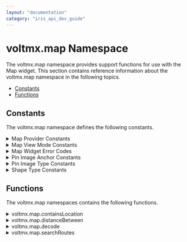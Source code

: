 ```yaml
---
layout: "documentation"
category: "iris_api_dev_guide"
---
```

                            


voltmx.map Namespace
==================

The voltmx.map namespace provides support functions for use with the Map widget. This section contains reference information about the voltmx.map namespace in the following topics.

*   [Constants](#constants)
*   [Functions](#functions)

Constants
---------

The voltmx.map namespace defines the following constants.


<details close markdown="block"><summary>Map Provider Constants</summary>

* * *

The Map Provider Constants enable your app to select which map provider to use.

| Constant | Description |
| --- | --- |
| voltmx.map.MAP\_PROVIDER\_BING | Select Bing as the map provider. This constant is available on all platforms except SPA/Desktop Web. |
| voltmx.map.MAP\_PROVIDER\_GOOGLE | Select Google as the map provider. |

  

</details>
<details close markdown="block"><summary>Map View Mode Constants</summary>

* * *

Use the Map View Mode Constants to configure which map view your app selects.

| Constant | Description |
| --- | --- |
| voltmx.map.MAP\_VIEW\_MODE\_NORMAL | View the map in whatever mode is the default for the map provider. |
| voltmx.map.MAP\_VIEW\_MODE\_SATELLITE | View the map as a satellite image. |
| voltmx.map.MAP\_VIEW\_MODE\_STREET | View the map as a street map. |
| voltmx.map.MAP\_VIEW\_MODE\_TRAFFIC | View traffic information on the map. |

  

</details>
<details close markdown="block"><summary>Map Widget Error Codes</summary>

* * *

The following table lists the error codes that the Map widget generates.

| Constant | Description |
| --- | --- |
| voltmx.map.ROUTE\_SEARCH\_INVALID\_REQUEST | The format of the route search request was invalid. |
| voltmx.map.ROUTE\_SEARCH\_LIMIT\_EXCEEDED | The service has received too many requests from your application within the allowed time period. For Android, below are the usage limits imposed by Google Map Service. Up to 8 waypoints for Google Map free API and 23 waypoints for Google Map for Work in each request 2500 & 100000 direction requests per 24 hour period for free API and work api respectively. 2 and 10 requests per second for free API and work API respectively. |
| voltmx.map.ROUTE\_SEARCH\_NETWORK\_FAILURE | The request failed due to network failure. |
| voltmx.map.ROUTE\_SEARCH\_PLACE\_NOT\_FOUND | At least one of the locations specified in the request's source, destination, or waypoints could not be found. |
| voltmx.map.ROUTE\_SEARCH\_UNKNOWN\_ERROR | An unknown error occurred. |

  

</details>
<details close markdown="block"><summary>Pin Image Anchor Constants</summary>

* * *

The Pin Image Anchor Constants define the positions that your app can anchor a pin image to on a map. The image positions are illustrated in the image below.

![](resources/images/pinimageanchorpositions_445x240.png)

| Constant | Description |
| --- | --- |
| voltmx.map.PIN\_IMG\_ANCHOR\_BOTTOM\_CENTER | Anchors the pin image at the bottom center position. |
| voltmx.map.PIN\_IMG\_ANCHOR\_BOTTOM\_LEFT | Anchors the pin image by its lower left corner. |
| voltmx.map.PIN\_IMG\_ANCHOR\_BOTTOM\_RIGHT | Anchors the pin image by its lower right corner. |
| voltmx.map.PIN\_IMG\_ANCHOR\_CENTER | Anchors the pin image at the center position. |
| voltmx.map.PIN\_IMG\_ANCHOR\_MIDDLE\_LEFT | Anchors the pin image at the middle left position of the image. |
| voltmx.map.PIN\_IMG\_ANCHOR\_MIDDLE\_RIGHT | Anchors the pin image at the middle right position of the image. |
| voltmx.map.PIN\_IMG\_ANCHOR\_TOP\_CENTER | Anchors the pin image at the top center position. |
| voltmx.map.PIN\_IMG\_ANCHOR\_TOP\_LEFT | Anchors the pin image by its upper left corner. |
| voltmx.map.PIN\_IMG\_ANCHOR\_TOP\_RIGHT | Anchors the pin image by its upper right corner. |

  

</details>
<details close markdown="block"><summary>Pin Image Type Constants</summary>

* * *

These constants define the types of images that can be used with maps.

| Constant | Description |
| --- | --- |
| voltmx.map.PIN\_IMG\_SRC\_TYPE\_BASE64 | Indicates that the pin image should be created out of given a base64 string. |
| voltmx.map.PIN\_IMG\_SRC\_TYPE\_FILE\_PATH | Indicates that the pin image is available in internal file system. The specified value can be either an absolute path or a File object. |
| voltmx.map.PIN\_IMG\_SRC\_TYPE\_IMAGE | Indicates that the pin image is of type Image object |
| voltmx.map.PIN\_IMG\_SRC\_TYPE\_RESOURCES | Indicates that the pin image is available in bundled resources. |

</details>
<details close markdown="block"><summary>Shape Type Constants</summary>

* * *

The following constants identify the shapes that can be drawn on maps.

| Constant | Description |
| --- | --- |
| voltmx.map.SHAPE\_TYPE\_POLYGON | The shape is a polygon. |
| voltmx.map.SHAPE\_TYPE\_POLYLINE | The shape is a polyline. |
| voltmx.map.SHAPE\_TYPE\_CIRCLE | The shape is a circle. |

</details>

Functions
---------

The voltmx.map namespaces contains the following functions.


<details close markdown="block"><summary>voltmx.map.containsLocation</summary>

* * *

This function tests to see whether a specified location is within a circle or polygon on a map or whether it lies along a polyline on a map.

### Syntax

{% highlight VoltMx %}
voltmx.map.containsLocation(  
shapeType,
location,
shapeData)
{% endhighlight %}

### Input Parameters

| Parameter | Description |
| --- | --- |
| shapeType | Contains a [Shape Type Constant](voltmx_map_constants.html#ShapeTyp) that defines which kind of shape the location is being tested against. |
| location | Holds a location object which contains lat and lon values. |
| shapeData | A key-value pair object that defines the shape using the following keys: > locations \[Array\]: List of locations that defines a given shape. Each element in Array is an Object, which contains latitude and longitude values. For Circle, only first value in Array is considered.radius \[Number\]: Radius that is needed to define circle shape. This key is only valid of shapeType is Circle and ignored for other shapes.tolerance \[Number\] \[Android\]: Specify tolerance in meters when user is interacting with Polyline or Polygon. Not applicable for other shapes. |



### Examples

**Example 1: Polyline**

{% highlight voltMx %}
//Defining the shapeData parameter  
  var shapeData = {
    locations: [{
        lat: "17.451759",
        lon: "78.380806"
    }, {
        lat: "17.473305",
        lon: "78.425191"
    }],
    tolerance: 200,
};
//Defining the location parameter
var location = {
    lat: "17.427789",
    lon: "78.451751"
};  
//Checking if the location mentioned falls on the polyline  
var value = voltmx.map.containsLocation(voltmx.map.SHAPE_TYPE_POLYLINE, location, shapeData);	
{% endhighlight %}

**Example 2: Circle**

{% highlight voltMx %}
//Defining the shapeData parameter      
var shapeData = {
    locations: [{
        lat: "17.451759",
        lon: "78.380806"
    }],
    radius: 1000
};
//Defining the location parameter
    var location ={
      lat: "17.451759", 
      lon: "78.380806"
    };
//Checking if the location mentioned falls inside the circle           
var b = voltmx.map.containsLocation(voltmx.map.SHAPE_TYPE_CIRCLE, location, shapeData);	
{% endhighlight %}

### Return Values

True if the location is within the circle or polygon, or if it lies along the polyline. Otherwise, false.

### Remarks

For detailed information on how to use this function and what parameter values are valid, please see [Map API](mapapi.html).

### Platform Availability

Available on Android and iOS.

</details>
<details close markdown="block"><summary>voltmx.map.distanceBetween</summary>

* * *

This function finds the linear distance between two locations on a map.

### Syntax
{% highlight voltMx %}
voltmx.map.distanceBetween(  
    location1,  
    location2)
{% endhighlight %}

### Input Parameters


| Parameter | Description |
| --- | --- |
| location1 | Contains the first location to use. |
| location2 | Contains the second location to use. |

**Example**

{% highlight voltMx %}
//Defining pin 1.      
var pin1 = {
    id: "id1", // id is mandatory for every pin in dictionary
    lat: "17.4947934",
    lon: "78.3996441",
    name: "KPHB",
    image: "pinb.png",
    focusImage: "focusImage.png", //focus image will be shown when map pin is selected
    desc: "Kukatpally",
    showCallout: true,
    meta: {
        color: "green",
        label: "A"
    }
};
//Defining pin 2.
var pin2 = {
    id: "id2", // id is mandatory for every pin in dictionary
    lat: "17.3616",
    lon: "78.4747",
    name: "Charminar",
    image: "pinb.png",
    focusImage: "focusImage.png",
    //focus image will be shown when map pin is selected
    desc: "In Hyderabad",
    showCallout: true,
    meta: {
        color: "green",
        label: "B"
    }
};

//Adding pins.
this.view.MainMap.addPins([pin1, pin2]);
//Calculating the distance between the two pins.    
var distanceInMeters = voltmx.map.distanceBetween(pin1, pin2);
{% endhighlight %}

### Return Values

A number that specifies the distance between the two input locations.

### Platform Availability

Available on Android and iOS.

</details>
<details close markdown="block"><summary>voltmx.map.decode</summary>

* * *

This function enables apps to to decode the encoded polyline points which are provided in search route results. In Android, each step in the search results contains a key.

### Syntax

{% highlight voltMx %}
voltmx.map.decode(  
    encodedPolylinePoints)
{% endhighlight %}

### Input Parameters


| Parameter | Description |
| --- | --- |
| encodedPolylinePoints | Hold a string containing the encoded polyline points. |

### Return Values

An array containing only the lat/lon values.

**Example**

{% highlight voltMx %}
var polylineConfig = {
    lineColor: "0x0000ffff",
    lineWidth: "2"
};
var bool = voltmx.map.decode(polylineconfig);
{% endhighlight %}

### Platform Availability

Available on Android only.

</details>
<details close markdown="block"><summary>voltmx.map.searchRoutes</summary>

* * *

This function searches for routes between the start and destination locations.

### Syntax

{% highlight voltMx %}
voltmx.map.searchRoutes(  
    searchCriteria,  
    successCallback,  
    errorCallback)
{% endhighlight %}

### Input Parameters


| Parameter | Description |
| --- | --- |
| searchCriteria | A JSObject with set of search request configuration parameters that defines the search criteria for routes request. |
| successCallback | A callback function that receives the search results when search request succeeds. The callback function must have the following syntax. `function successCallback( routes );` The callback function's _routes_ parameter is an array with one or more routes indicating possible directions between source and destination. |
| errorCallback | An optional callback function that gets called when search request fails. The callback function must have the following syntax. `function errorCallback( errorCode [Number], errorMessage [String] )` The _errorCode_ parameter indicates the category of error. This carries the one of the Map Error Codes defined in the voltmx.map namespace. The _errorMessage_ parameter contains a detailed error message describes the reason for failure. These error messages are platform specific. |
 

### Example

{% highlight VoltMx %}* @ function callSearchRoutefunc * @description invokes searchRoutes API * /
  callSearchRoutefunc:function()
  {
    try{
      var searchCriteriaObj = {
        alternatives : true, 
        directionServiceUrl : "https:/ / maps.googleapis.com / maps / api / directions / json ",
        destination : {lat: MAPCONSTANTS.dest3Lat, lon: MAPCONSTANTS.dest3Lon},
        origin :  {lat: MAPCONSTANTS.originLat, lon : MAPCONSTANTS.originLon}, 
        transportMode : "driving ",
        apiKey:""
      };
      if (this.index === null || this.index === undefined) {
        alert('Please select any one destination');
      }
      switch (this.index) {
        case "VoltMX Foster City ":
          searchCriteriaObj.destination = {lat: MAPCONSTANTS.dest1Lat, lon: MAPCONSTANTS.dest1Lon};
          break;
        case "VoltMX Austin ":
          searchCriteriaObj.destination = {lat: MAPCONSTANTS.dest2Lat, lon: MAPCONSTANTS.dest2Lon};
          break;
        default :
          voltmx.print("@@@@
destination is Orlando ");
          break;
      } 

      voltmx.map.searchRoutes(searchCriteriaObj, this.searchRouteSuccesCallback, this.errorRouteSuccesCallback); 
    }catch(error){
      voltmx.print("
frmMapSearchResult Controller "+JSON.stringify(error));
    }
  },
  /**
* @function searchRouteSuccesCallback
* @description success callback for searchRoutes API
* @private  
* @param routes-&gt; routes available in the given source and destination
			 */
  searchRouteSuccesCallback:function(routes)
  {
    try{   
      this.displySearchRoutes(routes);
    }catch(error){
      voltmx.print("
frmMapSearchResult Controller "+JSON.stringify(error));
    }
  },
  /**
* @function errorRouteSuccesCallback
* @description error callback for searchRoutes API
*/
  errorRouteSuccesCallback:function(){
    try{
      alert("
Search result failed ");
    }catch(error){
      voltmx.print("
frmMapSearchResult Controller "+JSON.stringify(error));
    }
  },
  /**


{% endhighlight %}

### Return Values

None.

### Remarks

Applications which use the apiKey in search criteria must enable the “Directions API” in Google Developer Console. Google API’s usage quota is counted against the apiKey. For activating and deactivating Google API’s, please follow the below link for detailed procedure. For an overview on searching for routes on maps, please see [Map API](mapapi.html).

### Platform Availability

Available on Android and iOS.

![](resources/prettify/onload.png)
</details>
